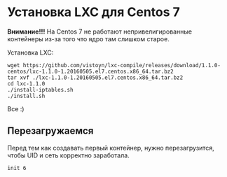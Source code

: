 # Установка LXC для Centos 7


**Внимание!!!**
На Centos 7 не работают непривелигированные контейнеры из-за того что ядро там слишком старое.


Установка LXC:
```
wget https://github.com/vistoyn/lxc-compile/releases/download/1.1.0-centos/lxc-1.1.0-1.20160505.el7.centos.x86_64.tar.bz2
tar xvf ./lxc-1.1.0-1.20160505.el7.centos.x86_64.tar.bz2
cd lxc-1.1.0
./install-iptables.sh
./install.sh
```

Все :)


## Перезагружаемся

Перед тем как создавать первый контейнер, нужно перезагрузится, чтобы UID и сеть корректно заработала.

```
init 6
```

 
